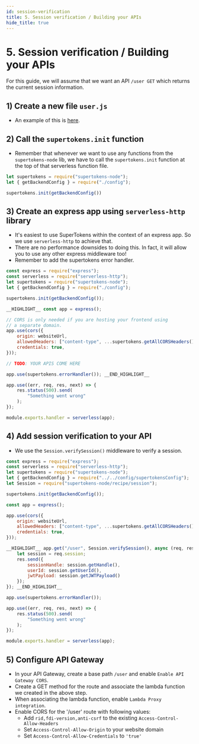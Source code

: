 ```yaml
---
id: session-verification
title: 5. Session verification / Building your APIs
hide_title: true
---
```


<!-- COPY DOCS -->
<!-- ./thirdpartyemailpassword/serverless/with-aws-lambda/session-verification.md -->

# 5. Session verification / Building your APIs

For this guide, we will assume that we want an API `/user GET` which returns the current session information.

## 1) Create a new file `user.js`
- An example of this is [here](https://github.com/supertokens/supertokens-auth-react/blob/master/examples/with-aws-lambda/backend/user.js).

## 2) Call the `supertokens.init` function
- Remember that whenever we want to use any functions from the `supertokens-node` lib, we have to call the `supertokens.init` function at the top of that serverless function file.

<!--DOCUSAURUS_CODE_TABS-->
<!--user.js-->

```js
let supertokens = require("supertokens-node");
let { getBackendConfig } = require("./config");

supertokens.init(getBackendConfig())
```

<!--END_DOCUSAURUS_CODE_TABS-->

## 3) Create an express app using `serverless-http` library
- It's easiest to use SuperTokens within the context of an express app. So we use `serverless-http` to achieve that.
- There are no performance downsides to doing this. In fact, it will allow you to use any other express middleware too!
- Remember to add the supertokens error handler.

<!--DOCUSAURUS_CODE_TABS-->
<!--user.js-->

```js
const express = require("express");
const serverless = require("serverless-http");
let supertokens = require("supertokens-node");
let { getBackendConfig } = require("./config");

supertokens.init(getBackendConfig());

__HIGHLIGHT__ const app = express();

// CORS is only needed if you are hosting your frontend using
// a separate domain.
app.use(cors({
    origin: websiteUrl,
    allowedHeaders: ["content-type", ...supertokens.getAllCORSHeaders()],
    credentials: true,
}));

// TODO: YOUR APIS COME HERE

app.use(supertokens.errorHandler()); __END_HIGHLIGHT__

app.use((err, req, res, next) => {
    res.status(500).send(
        "Something went wrong"
    );
});

module.exports.handler = serverless(app);
```

<!--END_DOCUSAURUS_CODE_TABS-->


## 4) Add session verification to your API
- We use the `Session.verifySession()` middleware to verify a session.

<!--DOCUSAURUS_CODE_TABS-->
<!--user.js-->

```js
const express = require("express");
const serverless = require("serverless-http");
let supertokens = require("supertokens-node");
let { getBackendConfig } = require("../../config/supertokensConfig");
let Session = require("supertokens-node/recipe/session");

supertokens.init(getBackendConfig());

const app = express();

app.use(cors({
    origin: websiteUrl,
    allowedHeaders: ["content-type", ...supertokens.getAllCORSHeaders()],
    credentials: true,
}));

__HIGHLIGHT__ app.get("/user", Session.verifySession(), async (req, res) => {
    let session = req.session;
    res.send({
        sessionHandle: session.getHandle(),
        userId: session.getUserId(),
        jwtPayload: session.getJWTPayload()
    });
}); __END_HIGHLIGHT__

app.use(supertokens.errorHandler());

app.use((err, req, res, next) => {
    res.status(500).send(
        "Something went wrong"
    );
});

module.exports.handler = serverless(app);
```

<!--END_DOCUSAURUS_CODE_TABS-->

## 5) Configure API Gateway
- In your API Gateway, create a base path `/user` and enable `Enable API Gateway CORS`.
- Create a GET method for the route and associate the lambda function we created in the above step.
- When associating the lambda function, enable `Lambda Proxy integration`.
- Enable CORS for the '/user' route with following values:
    - Add `rid,fdi-version,anti-csrf` to the existing `Access-Control-Allow-Headers`
    - Set `Access-Control-Allow-Origin` to your website domain
    - Set `Access-Control-Allow-Credentials` to `'true'`
